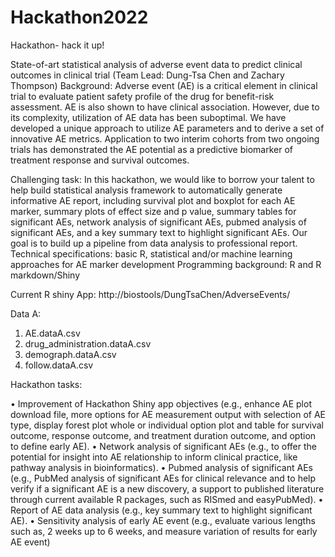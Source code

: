 # Hackathon2022
Hackathon- hack it up!

State-of-art statistical analysis of adverse event data to predict clinical outcomes in clinical trial (Team Lead: Dung-Tsa Chen and Zachary Thompson)
Background: Adverse event (AE) is a critical element in clinical trial to evaluate patient safety profile of the drug for benefit-risk assessment. AE is also shown to have clinical association. However, due to its complexity, utilization of AE data has been suboptimal. We have developed a unique approach to utilize AE parameters and to derive a set of innovative AE metrics. Application to two interim cohorts from two ongoing trials has demonstrated the AE potential as a predictive biomarker of treatment response and survival outcomes. 

Challenging task: In this hackathon, we would like to borrow your talent to help build statistical analysis framework to automatically generate informative AE report, including survival plot and boxplot for each AE marker, summary plots of effect size and p value, summary tables for significant AEs, network analysis of significant AEs, pubmed analysis of significant AEs, and a key summary text to highlight significant AEs. Our goal is to build up a pipeline from data analysis to professional report.  
Technical specifications: basic R, statistical and/or machine learning approaches for AE marker development
Programming background: R and R markdown/Shiny

Current R shiny App:
http://biostools/DungTsaChen/AdverseEvents/

Data A: 
1.	AE.dataA.csv
2.	drug_administration.dataA.csv
3.	demograph.dataA.csv
4.	follow.dataA.csv

Hackathon tasks:

•	Improvement of Hackathon Shiny app objectives (e.g., enhance AE plot download file, more options for AE measurement output with selection of AE type, display forest plot whole or individual option plot and table for survival outcome, response outcome, and treatment duration outcome, and option to define early AE).
•	Network analysis of significant AEs (e.g., to offer the potential for insight into AE relationship to inform clinical practice, like pathway analysis in bioinformatics).
•	Pubmed analysis of significant AEs (e.g., PubMed analysis of significant AEs for clinical relevance and to help verify if a significant AE is a new discovery, a support to published literature through current available R packages, such as  RISmed and easyPubMed).
•	Report of AE data analysis (e.g., key summary text to highlight significant AE).
•	Sensitivity analysis of early AE event (e.g., evaluate various lengths such as, 2 weeks up to 6 weeks, and measure variation of results for early AE event)

